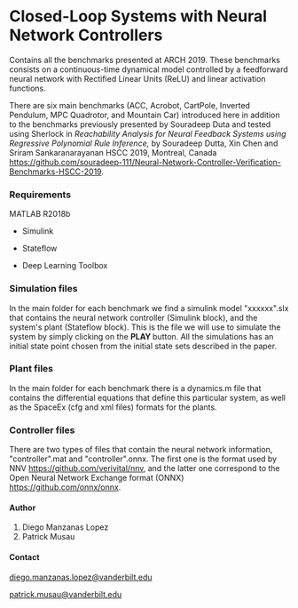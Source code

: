 
# Closed-Loop Systems with Neural Network Controllers
Contains all the benchmarks presented at ARCH 2019. These benchmarks consists on a continuous-time dynamical model controlled
by a feedforward neural network with Rectified Linear Units (ReLU) and linear activation functions.

There are six main benchmarks (ACC, Acrobot, CartPole, Inverted Pendulum, MPC Quadrotor, and Mountain Car) introduced here in 
addition to the benchmarks previously presented by Souradeep Duta and tested using Sherlock in <i>
Reachability Analysis for Neural Feedback Systems using Regressive Polynomial Rule Inference, </i> by Souradeep Dutta, Xin Chen and Sriram Sankaranarayanan HSCC 2019, Montreal, Canada 
https://github.com/souradeep-111/Neural-Network-Controller-Verification-Benchmarks-HSCC-2019. 

### Requirements

MATLAB R2018b 

* Simulink

* Stateflow

* Deep Learning Toolbox

### Simulation files

In the main folder for each benchmark we find a simulink model "xxxxxx".slx that contains the neural network 
controller (Simulink block), and the system's plant (Stateflow block). This is the file we will use to simulate the system by simply
clicking on the <b> PLAY </b> button. All the simulations has an initial state point chosen from the initial state sets described in the paper.

### Plant files

In the main folder for each benchmark there is a dynamics.m file that contains the differential equations that define this particular system, as well as the SpaceEx (cfg and xml files) formats for the plants. 

### Controller files

There are two types of files that contain the neural network information, "controller".mat and "controller".onnx. The first one is the 
format used by NNV https://github.com/verivital/nnv, and the latter one correspond to the Open Neural Network Exchange format (ONNX) 
https://github.com/onnx/onnx. 


#### Author

1. Diego Manzanas Lopez
2. Patrick Musau

#### Contact

diego.manzanas.lopez@vanderbilt.edu

patrick.musau@vanderbilt.edu
